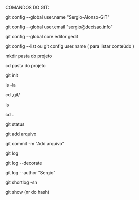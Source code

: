 COMANDOS DO GIT:


git config --global user.name "Sergio-Alonso-GIT"

git config --global user.email "sergio@decisao.info"

git config --global core.editor gedit

git config --list   ou   git config user.name ( para listar conteúdo )

mkdir pasta do projeto

cd pasta do projeto

git init

ls -la

cd ,git/

ls

cd ..

git status

git add arquivo

git commit -m "Add arquivo"

git log

git log --decorate

git log --author "Sergio"

git shortlog -sn

git show (nr do hash)



